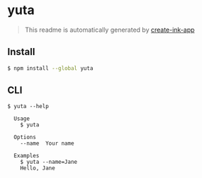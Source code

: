 # yuta

> This readme is automatically generated by [create-ink-app](https://github.com/vadimdemedes/create-ink-app)

## Install

```bash
$ npm install --global yuta
```

## CLI

```
$ yuta --help

  Usage
    $ yuta

  Options
    --name  Your name

  Examples
    $ yuta --name=Jane
    Hello, Jane
```
